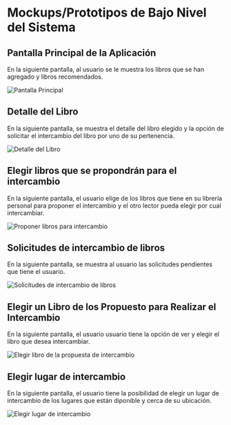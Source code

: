# **Mockups/Prototipos de Bajo Nivel del Sistema**

## **Pantalla Principal de la Aplicación**
En la siguiente pantalla, al usuario se le muestra los libros que se han agregado y libros recomendados.

![Pantalla Principal](#)

## **Detalle del Libro**
En la siguiente pantalla, se muestra el detalle del libro elegido y la opción de solicitar el intercambio del libro por uno de su pertenencia.

![Detalle del Libro](#)

## **Elegir libros que se propondrán para el intercambio**
En la siguiente pantalla, el usuario elige de los libros que tiene en su librería personal para proponer el intercambio y el otro lector pueda elegir por cual intercambiar.

![Proponer libros para intercambio](#)

## **Solicitudes de intercambio de libros**
En la siguiente pantalla, se muestra al usuario las solicitudes pendientes que tiene el usuario.

![Solicitudes de intercambio de libros](#)

## **Elegir un Libro de los Propuesto para Realizar el Intercambio**
En la siguiente pantalla, el usuario usuario tiene la opción de ver y elegir el libro que desea intercambiar.

![Elegir libro de la propuesta de intercambio](#)

## **Elegir lugar de intercambio**
En la siguiente pantalla, el usuario tiene la posibilidad de elegir un lugar de intercambio de los lugares que están diponible y cerca de su ubicación.

![Elegir lugar de intercambio](#)
